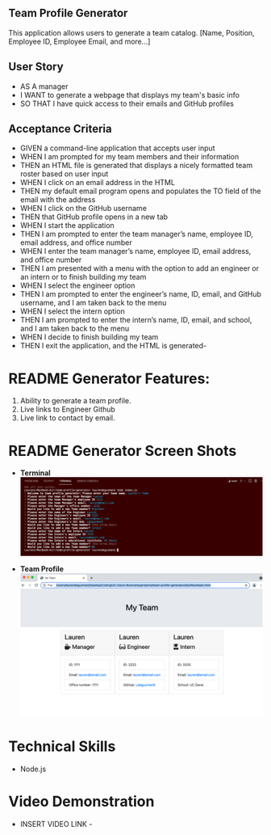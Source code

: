 ## Team Profile Generator

This application allows users to generate a team catalog. [Name, Position, Employee ID, Employee Email, and more...]

## User Story

- AS A manager
- I WANT to generate a webpage that displays my team's basic info
- SO THAT I have quick access to their emails and GitHub profiles

## Acceptance Criteria

- GIVEN a command-line application that accepts user input
- WHEN I am prompted for my team members and their information
- THEN an HTML file is generated that displays a nicely formatted team roster based on user input
- WHEN I click on an email address in the HTML
- THEN my default email program opens and populates the TO field of the email with the address
- WHEN I click on the GitHub username
- THEN that GitHub profile opens in a new tab
- WHEN I start the application
- THEN I am prompted to enter the team manager’s name, employee ID, email address, and office number
- WHEN I enter the team manager’s name, employee ID, email address, and office number
- THEN I am presented with a menu with the option to add an engineer or an intern or to finish building my team
- WHEN I select the engineer option
- THEN I am prompted to enter the engineer’s name, ID, email, and GitHub username, and I am taken back to the menu
- WHEN I select the intern option
- THEN I am prompted to enter the intern’s name, ID, email, and school, and I am taken back to the menu
- WHEN I decide to finish building my team
- THEN I exit the application, and the HTML is generated-

# README Generator Features:

1. Ability to generate a team profile.
2. Live links to Engineer Github
3. Live link to contact by email.

# README Generator Screen Shots

- **Terminal**
  ![Terminal Prompts](https://github.com/Ldeguzman9/team-profile-generator/blob/develop/assets/images/terminal-prompts-screenshot.png?raw=true)

- **Team Profile**
  ![Team Profile](https://github.com/Ldeguzman9/team-profile-generator/blob/develop/assets/images/team-profile-screenshot.png?raw=true)

# Technical Skills

- Node.js

# Video Demonstration

- INSERT VIDEO LINK -
